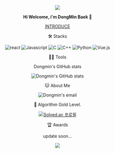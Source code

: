 
<div align=center>
<img src="https://capsule-render.vercel.app/api?type=waving&color=87CEEB&height=150&section=header&text=WELCOME"/>

**Hi Welcome, i'm DongMin Baek 👋**


[INTRODUCE](https://possible-ceder-94b.notion.site/eef04aa991434113b712551d4134061a)

🛠️ Stacks

       
![react](https://img.shields.io/badge/React-20232A?style=for-the-badge&logo=react&logoColor=61DAFB)
![Javascript](https://img.shields.io/badge/JavaScript-F7DF1E?style=for-the-badge&logo=JavaScript&logoColor=white)
![C](https://img.shields.io/badge/C-00599C?style=for-the-badge&logo=c&logoColor=white)
![C++](https://img.shields.io/badge/C%2B%2B-00599C?style=for-the-badge&logo=c%2B%2B&logoColor=white)
![Python](https://img.shields.io/badge/Python-3776AB?style=for-the-badge&logo=python&logoColor=white)
![Vue.js](https://img.shields.io/badge/-Vue.js-4fc08d?style=flat&logo=vuedotjs&logoColor=white)

💪🏼 Tools
     

Dongmin's GitHub stats


![Dongmin's GitHub stats](https://github-readme-stats.vercel.app/api?username=dongmin0204&show_icons=true&hide=contribs,prs&show_icons=true&theme=skyblue)

🐱 About Me

![Dongmin's email](https://img.shields.io/badge/Gmail-D14836?style=for-the-badge&logo=gmail&logoColor=white)

🏅 Algorithm Gold Level.

[![Solved.ac 프로필](http://mazassumnida.wtf/api/v2/generate_badge?boj=nm2205)](https://solved.ac/nm2205)

🏆 Awards

update soon...

<img src="https://capsule-render.vercel.app/api?type=waving&color=87CEEB&height=150&section=footer" />

<!--

Here are some ideas to get you started:

- 🔭 I’m currently working on ...
- 🌱 I’m currently learning ...
- 👯 I’m looking to collaborate on ...
- 🤔 I’m looking for help with ...
- 💬 Ask me about ...
- 📫 How to reach me: ...
- 😄 Pronouns: ...
- ⚡ Fun fact: ...
-->
